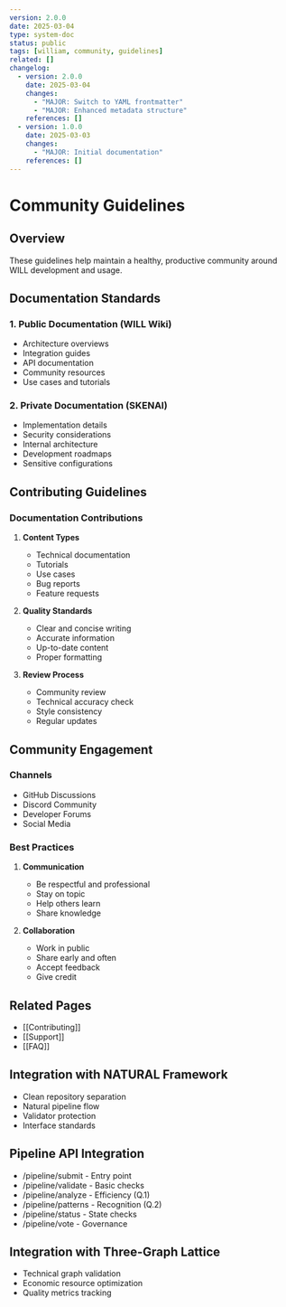 ```yaml
---
version: 2.0.0
date: 2025-03-04
type: system-doc
status: public
tags: [william, community, guidelines]
related: []
changelog:
  - version: 2.0.0
    date: 2025-03-04
    changes:
      - "MAJOR: Switch to YAML frontmatter"
      - "MAJOR: Enhanced metadata structure"
    references: []
  - version: 1.0.0
    date: 2025-03-03
    changes:
      - "MAJOR: Initial documentation"
    references: []
---
```

# Community Guidelines

## Overview

These guidelines help maintain a healthy, productive community around WILL development and usage.

## Documentation Standards

### 1. Public Documentation (WILL Wiki)
- Architecture overviews
- Integration guides
- API documentation
- Community resources
- Use cases and tutorials

### 2. Private Documentation (SKENAI)
- Implementation details
- Security considerations
- Internal architecture
- Development roadmaps
- Sensitive configurations

## Contributing Guidelines

### Documentation Contributions
1. **Content Types**
   - Technical documentation
   - Tutorials
   - Use cases
   - Bug reports
   - Feature requests

2. **Quality Standards**
   - Clear and concise writing
   - Accurate information
   - Up-to-date content
   - Proper formatting

3. **Review Process**
   - Community review
   - Technical accuracy check
   - Style consistency
   - Regular updates

## Community Engagement

### Channels
- GitHub Discussions
- Discord Community
- Developer Forums
- Social Media

### Best Practices
1. **Communication**
   - Be respectful and professional
   - Stay on topic
   - Help others learn
   - Share knowledge

2. **Collaboration**
   - Work in public
   - Share early and often
   - Accept feedback
   - Give credit

## Related Pages
- [[Contributing]]
- [[Support]]
- [[FAQ]]


## Integration with NATURAL Framework
- Clean repository separation
- Natural pipeline flow
- Validator protection
- Interface standards

## Pipeline API Integration
- /pipeline/submit - Entry point
- /pipeline/validate - Basic checks
- /pipeline/analyze - Efficiency (Q.1)
- /pipeline/patterns - Recognition (Q.2)
- /pipeline/status - State checks
- /pipeline/vote - Governance

## Integration with Three-Graph Lattice
- Technical graph validation
- Economic resource optimization
- Quality metrics tracking
